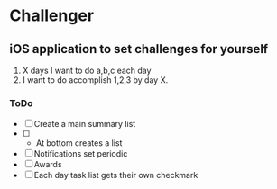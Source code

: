 # Challenger
## iOS application to set challenges for yourself

  1. X days I want to do a,b,c each day 
  2. I want to do accomplish 1,2,3 by day X.

### ToDo
  - [ ] Create a main summary list
  - [ ] + At bottom creates a list
  - [ ] Notifications set periodic
  - [ ] Awards
  - [ ] Each day task list gets their own checkmark
